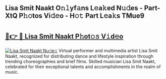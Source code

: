 ## Lisa Smit Naakt O𝚗𝚕yf𝚊ns L𝚎a𝚔ed N𝚞𝚍es - Part-XtQ P𝚑𝚘tos Vi𝚍𝚎o - H𝚘𝚝 Part L𝚎a𝚔s TMue9

# <h2><a href="http://kf27tf.oniu.top/?m=Lisa+Smit+Naakt">🔗👉 🔴 Lisa Smit Naakt P𝚑ot𝚘𝚜 V𝚒d𝚎o</a></h2>

[![Lisa Smit Naakt Nu𝚍e𝚜](https://i.imgur.com/0qMVB7G.gif)](http://kf27tf.oniu.top/?m=Lisa+Smit+Naakt)
Virtual performer and multimedia artist Lisa Smit Naakt, recognized for distributing dance and lifestyle inspiration through trending choreographies and brief films. Skilled musician Lisa Smit Naakt, celebrated for their exceptional talents and accomplishments in the realm of music.  
